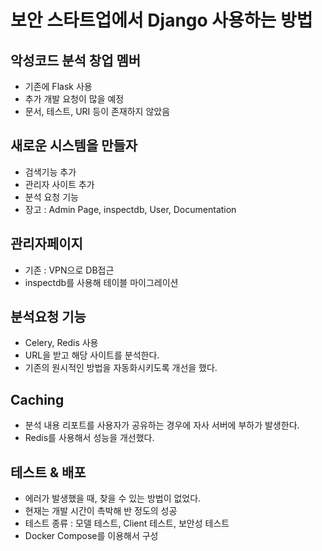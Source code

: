 # 보안 스타트업에서 Django 사용하는 방법

## 악성코드 분석 창업 멤버
- 기존에 Flask 사용
- 추가 개발 요청이 많을 예정
- 문서, 테스트, URI 등이 존재하지 않았음

## 새로운 시스템을 만들자
- 검색기능 추가
- 관리자 사이트 추가
- 분석 요청 기능
- 장고 : Admin Page, inspectdb, User, Documentation

## 관리자페이지
- 기존 : VPN으로 DB접근
- inspectdb를 사용해 테이블 마이그레이션

## 분석요청 기능
- Celery, Redis 사용
- URL을 받고 해당 사이트를 분석한다.
- 기존의 원시적인 방법을 자동화시키도록 개선을 했다.

## Caching
- 분석 내용 리포트를 사용자가 공유하는 경우에 자사 서버에 부하가 발생한다.
- Redis를 사용해서 성능을 개선했다.

## 테스트 & 배포
- 에러가 발생했을 때, 찾을 수 있는 방법이 없었다.
- 현재는 개발 시간이 촉박해 반 정도의 성공
- 테스트 종류 : 모델 테스트, Client 테스트, 보안성 테스트
- Docker Compose를 이용해서 구성
